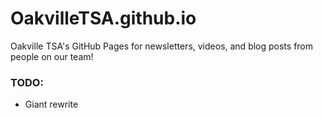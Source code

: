 # OakvilleTSA.github.io
Oakville TSA's GitHub Pages for newsletters, videos, and blog posts from people on our team!

### TODO:
* Giant rewrite
